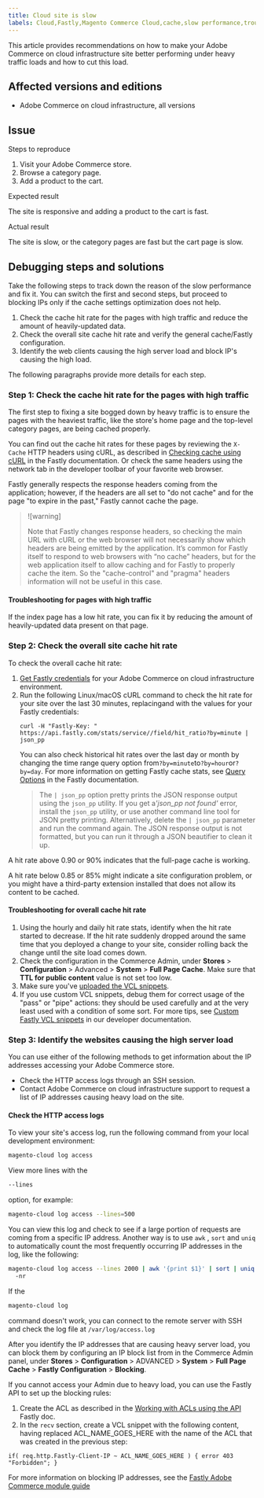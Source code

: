```yaml
---
title: Cloud site is slow
labels: Cloud,Fastly,Magento Commerce Cloud,cache,slow performance,troubleshooting,Adobe Commerce,cloud infrastructure
---
```


This article provides recommendations on how to make your Adobe Commerce on cloud infrastructure site better performing under heavy traffic loads and how to cut this load.

## Affected versions and editions

* Adobe Commerce on cloud infrastructure, all versions

## Issue

 <span class="wysiwyg-underline">Steps to reproduce</span>

1. Visit your Adobe Commerce store.
1. Browse a category page.
1. Add a product to the cart.

 <span class="wysiwyg-underline">Expected result</span>

The site is responsive and adding a product to the cart is fast.

 <span class="wysiwyg-underline">Actual result</span>

The site is slow, or the category pages are fast but the cart page is slow.

## Debugging steps and solutions

Take the following steps to track down the reason of the slow performance and fix it. You can switch the first and second steps, but proceed to blocking IPs only if the cache settings optimization does not help.

1. Check the cache hit rate for the pages with high traffic and reduce the amount of heavily-updated data.
1. Check the overall site cache hit rate and verify the general cache/Fastly configuration.
1. Identify the web clients causing the high server load and block IP's causing the high load.

The following paragraphs provide more details for each step.

### Step 1: Check the cache hit rate for the pages with high traffic

The first step to fixing a site bogged down by heavy traffic is to ensure the pages with the heaviest traffic, like the store's home page and the top-level category pages, are being cached properly.

You can find out the cache hit rates for these pages by reviewing the `X-Cache` HTTP headers using cURL, as described in [Checking cache using cURL](https://docs.fastly.com/guides/debugging/checking-cache#using-curl) in the Fastly documentation. Or check the same headers using the network tab in the developer toolbar of your favorite web browser.

Fastly generally respects the response headers coming from the application; however, if the headers are all set to "do not cache" and for the page "to expire in the past," Fastly cannot cache the page.

>![warning]
>
>Note that Fastly changes response headers, so checking the main URL with cURL or the web browser will not necessarily show which headers are being emitted by the application. It’s common for Fastly itself to respond to web browsers with “no cache” headers, but for the web application itself to allow caching and for Fastly to properly cache the item. So the "cache-control" and "pragma" headers information will not be useful in this case.

#### Troubleshooting for pages with high traffic

If the index page has a low hit rate, you can fix it by reducing the amount of heavily-updated data present on that page.

### Step 2: Check the overall site cache hit rate

To check the overall cache hit rate:

<ol><li>
<a href="http://devdocs.magento.com/guides/v2.3/cloud/cdn/configure-fastly.html#cloud-fastly-creds">Get Fastly credentials</a> for your Adobe Commerce on cloud infrastructure environment.
</li><li>Run the following Linux/macOS cURL command to check the hit rate for your site over the last 30 minutes, replacing<code><API_TOKEN></code>and<code><SERVICE_ID></code> with the values for your Fastly credentials:<pre><code class="language-bash">curl -H "Fastly-Key: <API_TOKEN>" https://api.fastly.com/stats/service/<SERVICE_ID>/field/hit_ratio?by=minute | json_pp</code></pre>You can also check historical hit rates over the last day or month by changing the time range query option from<code>?by=minute</code>to<code>?by=hour</code>or<code>?by=day</code>. For more information on getting Fastly cache stats, see <a href="https://docs.fastly.com/api/stats#Query">Query Options</a> in the Fastly documentation.<div class="info"><blockquote>The <code>| json_pp</code> option pretty prints the JSON response output using the <code>json_pp</code> utility. If you get a<em>'json_pp not found'</em> error, install the <code>json_pp</code> utility, or use another command line tool for JSON pretty printing. Alternatively, delete the <code>| json_pp</code> parameter and run the command again. The JSON response output is not formatted, but you can run it through a JSON beautifier to clean it up.</blockquote></div>
</li></ol>
A hit rate above 0.90 or 90% indicates that the full-page cache is working.

A hit rate below 0.85 or 85% might indicate a site configuration problem, or you might have a third-party extension installed that does not allow its content to be cached.

#### Troubleshooting for overall cache hit rate

1. Using the hourly and daily hit rate stats, identify when the hit rate started to decrease. If the hit rate suddenly dropped around the same time that you deployed a change to your site, consider rolling back the change until the site load comes down.
1. Check the configuration in the Commerce Admin, under **Stores** > **Configuration** > Advanced > **System** > **Full Page Cache**. Make sure that **TTL for public content** value is not set too low.
1. Make sure you've [uploaded the VCL snippets](https://devdocs.magento.com/guides/v2.3/cloud/cdn/configure-fastly.html#upload-vcl-snippets).
1. If you use custom VCL snippets, debug them for correct usage of the "pass" or "pipe" actions: they should be used carefully and at the very least used with a condition of some sort. For more tips, see [Custom Fastly VCL snippets](https://devdocs.magento.com/guides/v2.3/cloud/cdn/cloud-vcl-custom-snippets.html) in our developer documentation.

### Step 3: Identify the websites causing the high server load

You can use either of the following methods to get information about the IP addresses accessing your Adobe Commerce store.

* Check the HTTP access logs through an SSH session.
* Contact Adobe Commerce on cloud infrastructure support to request a list of IP addresses causing heavy load on the site.

#### Check the HTTP access logs

To view your site's access log, run the following command from your local development environment:

```bash
magento-cloud log access
```

View more lines with the

```bash
--lines
```

option, for example:

```bash
magento-cloud log access --lines=500
```

You can view this log and check to see if a large portion of requests are coming from a specific IP address. Another way is to use `awk` , `sort` and `uniq` to automatically count the most frequently occurring IP addresses in the log, like the following:

```bash
magento-cloud log access --lines 2000 | awk '{print $1}' | sort | uniq -c | sort
  -nr
```

If the

```bash
magento-cloud log
```

command doesn't work, you can connect to the remote server with SSH and check the log file at `/var/log/access.log`

After you identify the IP addresses that are causing heavy server load, you can block them by configuring an IP block list from in the Commerce Admin panel, under **Stores** > **Configuration** > ADVANCED > **System** > **Full Page Cache** > **Fastly Configuration** > **Blocking**.

If you cannot access your Admin due to heavy load, you can use the Fastly API to set up the blocking rules:

1. Create the ACL as described in the [Working with ACLs using the API](https://docs.fastly.com/guides/access-control-lists/working-with-acls-using-the-api) Fastly doc.
1. In the `recv` section, create a VCL snippet with the following content, having replaced ACL\_NAME\_GOES\_HERE with the name of the ACL that was created in the previous step:

 `if( req.http.Fastly-Client-IP ~ ACL_NAME_GOES_HERE ) {
  error 403 "Forbidden";
  }`

For more information on blocking IP addresses, see the [Fastly Adobe Commerce module guide](https://github.com/fastly/fastly-magento2/blob/master/Documentation/Guides/BLOCKING.md>)
